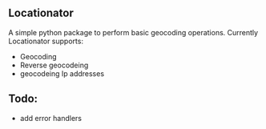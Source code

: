 ## Locationator

A simple python package to  perform basic geocoding operations.
Currently Locationator supports:
* Geocoding
* Reverse geocodeing
* geocodeing Ip addresses 

## Todo:

* add error handlers

